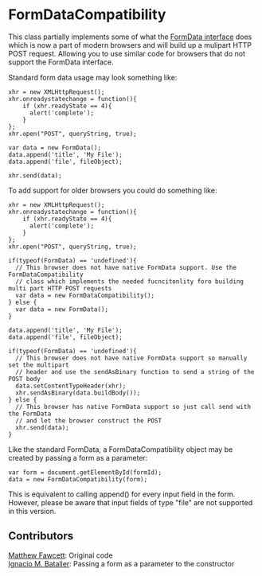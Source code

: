 FormDataCompatibility
=====================

This class partially implements some of what the [FormData interface](https://developer.mozilla.org/en/XMLHttpRequest/FormData) does which is now a part of modern browsers and will build up a mulipart HTTP POST request. Allowing you to use similar code for browsers that do not support the FormData interface.

Standard form data usage may look something like:

    xhr = new XMLHttpRequest();
    xhr.onreadystatechange = function(){
        if (xhr.readyState == 4){
          alert('complete');
        }
    };
    xhr.open("POST", queryString, true);

    var data = new FormData();
    data.append('title', 'My File');
    data.append('file', fileObject);

    xhr.send(data);


To add support for older browsers you could do something like:



    xhr = new XMLHttpRequest();
    xhr.onreadystatechange = function(){
        if (xhr.readyState == 4){
          alert('complete');
        }
    };
    xhr.open("POST", queryString, true);

    if(typeof(FormData) == 'undefined'){
      // This browser does not have native FormData support. Use the FormDataCompatibility
      // class which implements the needed fucncitonlity foro building multi part HTTP POST requests
      var data = new FormDataCompatibility();
    } else {
      var data = new FormData();
    }

    data.append('title', 'My File');
    data.append('file', fileObject);

    if(typeof(FormData) == 'undefined'){
      // This browser does not have native FormData support so manually set the multipart
      // header and use the sendAsBinary function to send a string of the  POST body
      data.setContentTypeHeader(xhr);
      xhr.sendAsBinary(data.buildBody());
    } else {
      // This browser has native FormData support so just call send with the FormData
      // and let the browser construct the POST
      xhr.send(data);
    }

Like the standard FormData, a FormDataCompatibility object may be created by passing a form as a parameter:

    var form = document.getElementById(formId);
    data = new FormDataCompatibility(form);

This is equivalent to calling append() for every input field in the form. However, please be aware that input fields of type "file" are not supported in this version.

Contributors
------------
[Matthew Fawcett](https://github.com/mattfawcett): Original code  
[Ignacio M. Bataller](https://github.com/uavster): Passing a form as a parameter to the constructor
